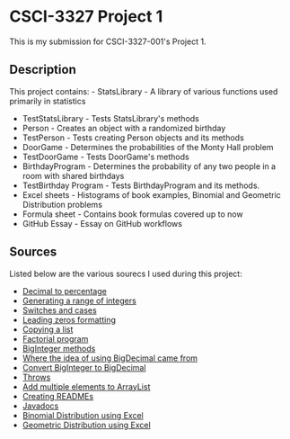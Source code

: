 # CSCI-3327 Project 1

This is my submission for CSCI-3327-001's Project 1. 

## Description
This project contains:
- StatsLibrary - A library of various functions used primarily in statistics
- TestStatsLibrary - Tests StatsLibrary's methods
- Person - Creates an object with a randomized birthday
- TestPerson - Tests creating Person objects and its methods
- DoorGame - Determines the probabilities of the Monty Hall problem
- TestDoorGame - Tests DoorGame's methods
- BirthdayProgram - Determines the probability of any two people in a room with shared birthdays
- TestBirthday Program - Tests BirthdayProgram and its methods.
- Excel sheets - Histograms of book examples, Binomial and Geometric Distribution problems
- Formula sheet - Contains book formulas covered up to now
- GitHub Essay - Essay on GitHub workflows

## Sources

Listed below are the various sourecs I used during this project:
- [Decimal to percentage](https://stackoverflow.com/questions/62438100/string-decimal-to-percentage-in-java)
- [Generating a range of integers](https://stackoverflow.com/questions/363681/how-do-i-generate-random-integers-within-a-specific-range-in-java)
- [Switches and cases](https://www.geeksforgeeks.org/switch-statement-in-java)
- [Leading zeros formatting](https://www.tutorialspoint.com/java-program-to-add-leading-zeros-to-a-number)
- [Copying a list](https://www.baeldung.com/java-copy-list-to-another)
- [Factorial program](https://www.javatpoint.com/factorial-program-in-java)
- [BigInteger methods](https://www.geeksforgeeks.org/biginteger-class-in-java/)
- [Where the idea of using BigDecimal came from](https://stackoverflow.com/questions/6219692/very-small-numbers)
- [Convert BigInteger to BigDecimal](https://stackoverflow.com/questions/3115413/how-to-convert-biginteger-to-bigdecimal)
- [Throws](https://www.geeksforgeeks.org/throw-throws-java/)
- [Add multiple elements to ArrayList](https://howtodoinjava.com/java/collections/arraylist/add-multiple-elements-arraylist/)
- [Creating READMEs](https://github.com/18F/open-source-guide/blob/18f-pages/pages/making-readmes-readable.md)
- [Javadocs](https://blog.joda.org/2012/11/javadoc-coding-standards.html)
- [Binomial Distribution using Excel](https://corporatefinanceinstitute.com/resources/excel/binomial-distribution-excel/)
- [Geometric Distribution using Excel](https://www.statology.org/geometric-distribution-excel/)
